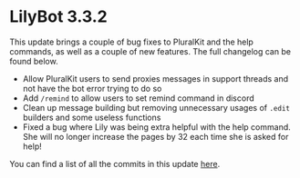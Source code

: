 # LilyBot 3.3.2

This update brings a couple of bug fixes to PluralKit and the help commands, as well as a couple of new features.
The full changelog can be found below.

* Allow PluralKit users to send proxies messages in support threads and not have the bot error trying to do so
* Add `/remind` to allow users to set remind command in discord
* Clean up message building but removing unnecessary usages of `.edit` builders and some useless functions
* Fixed a bug where Lily was being extra helpful with the help command. She will no longer increase the pages by 32 each time she is asked for help!

You can find a list of all the commits in this update
[here](https://github.com/IrisShaders/LilyBot/compare/v3.3.1...v3.3.2).
